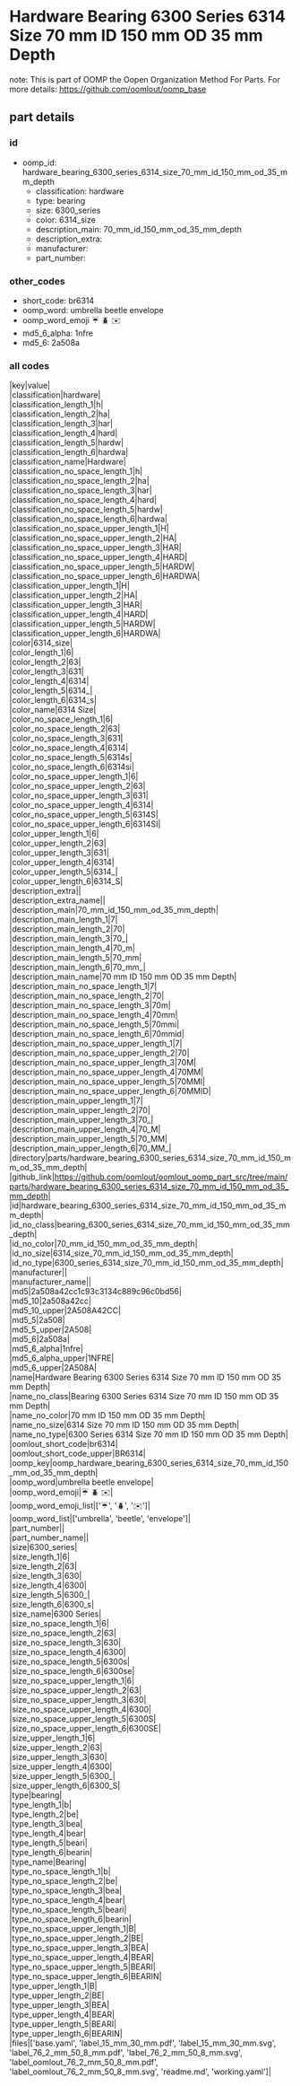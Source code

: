 # Hardware Bearing 6300 Series 6314 Size 70 mm ID 150 mm OD 35 mm Depth  

note: This is part of OOMP the Oopen Organization Method For Parts. For more details: https://github.com/oomlout/oomp_base

##  part details





### id
* oomp_id: hardware_bearing_6300_series_6314_size_70_mm_id_150_mm_od_35_mm_depth
  * classification: hardware
  * type: bearing
  * size: 6300_series
  * color: 6314_size
  * description_main: 70_mm_id_150_mm_od_35_mm_depth
  * description_extra: 
  * manufacturer: 
  * part_number: 

### other_codes
* short_code: br6314
* oomp_word: umbrella beetle envelope
* oomp_word_emoji :umbrella: :beetle: :envelope:
* md5_6_alpha: 1nfre
* md5_6: 2a508a

### all codes 
|key|value|  
|classification|hardware|  
|classification_length_1|h|  
|classification_length_2|ha|  
|classification_length_3|har|  
|classification_length_4|hard|  
|classification_length_5|hardw|  
|classification_length_6|hardwa|  
|classification_name|Hardware|  
|classification_no_space_length_1|h|  
|classification_no_space_length_2|ha|  
|classification_no_space_length_3|har|  
|classification_no_space_length_4|hard|  
|classification_no_space_length_5|hardw|  
|classification_no_space_length_6|hardwa|  
|classification_no_space_upper_length_1|H|  
|classification_no_space_upper_length_2|HA|  
|classification_no_space_upper_length_3|HAR|  
|classification_no_space_upper_length_4|HARD|  
|classification_no_space_upper_length_5|HARDW|  
|classification_no_space_upper_length_6|HARDWA|  
|classification_upper_length_1|H|  
|classification_upper_length_2|HA|  
|classification_upper_length_3|HAR|  
|classification_upper_length_4|HARD|  
|classification_upper_length_5|HARDW|  
|classification_upper_length_6|HARDWA|  
|color|6314_size|  
|color_length_1|6|  
|color_length_2|63|  
|color_length_3|631|  
|color_length_4|6314|  
|color_length_5|6314_|  
|color_length_6|6314_s|  
|color_name|6314 Size|  
|color_no_space_length_1|6|  
|color_no_space_length_2|63|  
|color_no_space_length_3|631|  
|color_no_space_length_4|6314|  
|color_no_space_length_5|6314s|  
|color_no_space_length_6|6314si|  
|color_no_space_upper_length_1|6|  
|color_no_space_upper_length_2|63|  
|color_no_space_upper_length_3|631|  
|color_no_space_upper_length_4|6314|  
|color_no_space_upper_length_5|6314S|  
|color_no_space_upper_length_6|6314SI|  
|color_upper_length_1|6|  
|color_upper_length_2|63|  
|color_upper_length_3|631|  
|color_upper_length_4|6314|  
|color_upper_length_5|6314_|  
|color_upper_length_6|6314_S|  
|description_extra||  
|description_extra_name||  
|description_main|70_mm_id_150_mm_od_35_mm_depth|  
|description_main_length_1|7|  
|description_main_length_2|70|  
|description_main_length_3|70_|  
|description_main_length_4|70_m|  
|description_main_length_5|70_mm|  
|description_main_length_6|70_mm_|  
|description_main_name|70 mm ID 150 mm OD 35 mm Depth|  
|description_main_no_space_length_1|7|  
|description_main_no_space_length_2|70|  
|description_main_no_space_length_3|70m|  
|description_main_no_space_length_4|70mm|  
|description_main_no_space_length_5|70mmi|  
|description_main_no_space_length_6|70mmid|  
|description_main_no_space_upper_length_1|7|  
|description_main_no_space_upper_length_2|70|  
|description_main_no_space_upper_length_3|70M|  
|description_main_no_space_upper_length_4|70MM|  
|description_main_no_space_upper_length_5|70MMI|  
|description_main_no_space_upper_length_6|70MMID|  
|description_main_upper_length_1|7|  
|description_main_upper_length_2|70|  
|description_main_upper_length_3|70_|  
|description_main_upper_length_4|70_M|  
|description_main_upper_length_5|70_MM|  
|description_main_upper_length_6|70_MM_|  
|directory|parts/hardware_bearing_6300_series_6314_size_70_mm_id_150_mm_od_35_mm_depth|  
|github_link|https://github.com/oomlout/oomlout_oomp_part_src/tree/main/parts/hardware_bearing_6300_series_6314_size_70_mm_id_150_mm_od_35_mm_depth|  
|id|hardware_bearing_6300_series_6314_size_70_mm_id_150_mm_od_35_mm_depth|  
|id_no_class|bearing_6300_series_6314_size_70_mm_id_150_mm_od_35_mm_depth|  
|id_no_color|70_mm_id_150_mm_od_35_mm_depth|  
|id_no_size|6314_size_70_mm_id_150_mm_od_35_mm_depth|  
|id_no_type|6300_series_6314_size_70_mm_id_150_mm_od_35_mm_depth|  
|manufacturer||  
|manufacturer_name||  
|md5|2a508a42cc1c93c3134c889c96c0bd56|  
|md5_10|2a508a42cc|  
|md5_10_upper|2A508A42CC|  
|md5_5|2a508|  
|md5_5_upper|2A508|  
|md5_6|2a508a|  
|md5_6_alpha|1nfre|  
|md5_6_alpha_upper|1NFRE|  
|md5_6_upper|2A508A|  
|name|Hardware Bearing 6300 Series 6314 Size 70 mm ID 150 mm OD 35 mm Depth|  
|name_no_class|Bearing 6300 Series 6314 Size 70 mm ID 150 mm OD 35 mm Depth|  
|name_no_color|70 mm ID 150 mm OD 35 mm Depth|  
|name_no_size|6314 Size 70 mm ID 150 mm OD 35 mm Depth|  
|name_no_type|6300 Series 6314 Size 70 mm ID 150 mm OD 35 mm Depth|  
|oomlout_short_code|br6314|  
|oomlout_short_code_upper|BR6314|  
|oomp_key|oomp_hardware_bearing_6300_series_6314_size_70_mm_id_150_mm_od_35_mm_depth|  
|oomp_word|umbrella beetle envelope|  
|oomp_word_emoji|:umbrella: :beetle: :envelope:|  
|oomp_word_emoji_list|[':umbrella:', ':beetle:', ':envelope:']|  
|oomp_word_list|['umbrella', 'beetle', 'envelope']|  
|part_number||  
|part_number_name||  
|size|6300_series|  
|size_length_1|6|  
|size_length_2|63|  
|size_length_3|630|  
|size_length_4|6300|  
|size_length_5|6300_|  
|size_length_6|6300_s|  
|size_name|6300 Series|  
|size_no_space_length_1|6|  
|size_no_space_length_2|63|  
|size_no_space_length_3|630|  
|size_no_space_length_4|6300|  
|size_no_space_length_5|6300s|  
|size_no_space_length_6|6300se|  
|size_no_space_upper_length_1|6|  
|size_no_space_upper_length_2|63|  
|size_no_space_upper_length_3|630|  
|size_no_space_upper_length_4|6300|  
|size_no_space_upper_length_5|6300S|  
|size_no_space_upper_length_6|6300SE|  
|size_upper_length_1|6|  
|size_upper_length_2|63|  
|size_upper_length_3|630|  
|size_upper_length_4|6300|  
|size_upper_length_5|6300_|  
|size_upper_length_6|6300_S|  
|type|bearing|  
|type_length_1|b|  
|type_length_2|be|  
|type_length_3|bea|  
|type_length_4|bear|  
|type_length_5|beari|  
|type_length_6|bearin|  
|type_name|Bearing|  
|type_no_space_length_1|b|  
|type_no_space_length_2|be|  
|type_no_space_length_3|bea|  
|type_no_space_length_4|bear|  
|type_no_space_length_5|beari|  
|type_no_space_length_6|bearin|  
|type_no_space_upper_length_1|B|  
|type_no_space_upper_length_2|BE|  
|type_no_space_upper_length_3|BEA|  
|type_no_space_upper_length_4|BEAR|  
|type_no_space_upper_length_5|BEARI|  
|type_no_space_upper_length_6|BEARIN|  
|type_upper_length_1|B|  
|type_upper_length_2|BE|  
|type_upper_length_3|BEA|  
|type_upper_length_4|BEAR|  
|type_upper_length_5|BEARI|  
|type_upper_length_6|BEARIN|  
|files|['base.yaml', 'label_15_mm_30_mm.pdf', 'label_15_mm_30_mm.svg', 'label_76_2_mm_50_8_mm.pdf', 'label_76_2_mm_50_8_mm.svg', 'label_oomlout_76_2_mm_50_8_mm.pdf', 'label_oomlout_76_2_mm_50_8_mm.svg', 'readme.md', 'working.yaml']|  
